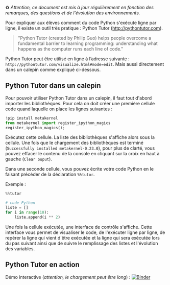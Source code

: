 ♻️ *Attention, ce document est mis à jour régulièrement en fonction des remarques, des questions et de l'évolution des environnements.*


Pour expliquer aux élèves comment du code Python s'exécute ligne par ligne, il existe un outil très pratique : Python Tutor (http://pythontutor.com).


> "Python Tutor (created by Philip Guo) helps people overcome a fundamental barrier to learning programming: understanding what happens as the computer runs each line of code."

Python Tutor peut être utilisé en ligne à l’adresse suivante : `http://pythontutor.com/visualize.html#mode=edit`.
Mais aussi directement dans un calepin comme expliqué ci-dessous.


## Python Tutor dans un calepin

Pour pouvoir utiliser Python Tutor dans un calepin, il faut tout d'abord importer les bibliothèques. Pour cela on doit créer une première cellule code quand laquelle on place les lignes suivantes : 

```python
!pip install metakernel
from metakernel import register_ipython_magics
register_ipython_magics();
```

Exécutez cette cellule. La liste des bibliothèques s'affiche alors sous la cellule. Une fois que le chargement des bibliothèques est terminé (`Successfully installed metakernel-0.23.0`), pour plus de clarté, vous pouvez effacer le contenu de la console en cliquant sur la croix en haut à gauche (`Clear ouput`).

Dans une seconde cellule, vous pouvez écrite votre code Python en le faisant précéder de la déclaration `%%tutor`.

Exemple :

```python
%%tutor

# code Python
liste = []
for i in range(10):
    liste.append(i ** 2)
```

Une fois la cellule exécutée, une interface de contrôle s'affiche. Cette interface vous permet de visualiser le code, de l'exécuter ligne par ligne, de repérer la ligne qui vient d'être exécutée et la ligne qui sera exécutée lors du pas suivant ainsi que de suivre le remplissage des listes et l'évolution des variables.


## Python Tutor en action

Démo interactive (*attention, le chargement peut être long*) : [![Binder](https://mybinder.org/badge_logo.svg)](https://mybinder.org/v2/gh/codekodo/documentation/master?filepath=Comment%2520ex%25C3%25A9cuter%2520un%2520programme%2520Python%2520pas%2520%25C3%25A0%2520pas.ipynb)

<br />
<br />
